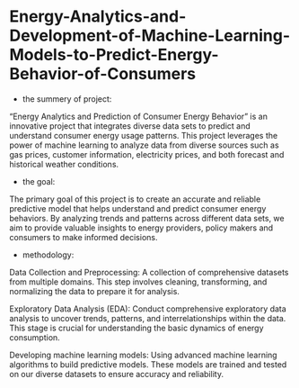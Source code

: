 # Energy-Analytics-and-Development-of-Machine-Learning-Models-to-Predict-Energy-Behavior-of-Consumers


- the summery of project:

“Energy Analytics and Prediction of Consumer Energy Behavior” is an innovative project that integrates diverse data sets to predict and understand consumer energy usage patterns. This project leverages the power of machine learning to analyze data from diverse sources such as gas prices, customer information, electricity prices, and both forecast and historical weather conditions.

- the goal:

The primary goal of this project is to create an accurate and reliable predictive model that helps understand and predict consumer energy behaviors. By analyzing trends and patterns across different data sets, we aim to provide valuable insights to energy providers, policy makers and consumers to make informed decisions.

- methodology:

Data Collection and Preprocessing: A collection of comprehensive datasets from multiple domains. This step involves cleaning, transforming, and normalizing the data to prepare it for analysis.

Exploratory Data Analysis (EDA): Conduct comprehensive exploratory data analysis to uncover trends, patterns, and interrelationships within the data. This stage is crucial for understanding the basic dynamics of energy consumption.

Developing machine learning models: Using advanced machine learning algorithms to build predictive models. These models are trained and tested on our diverse datasets to ensure accuracy and reliability.
